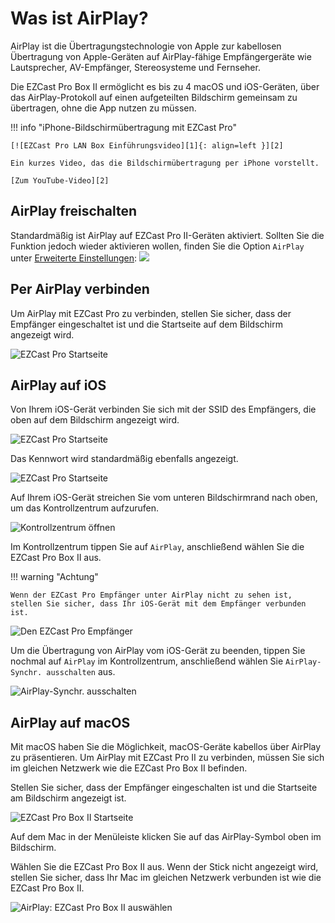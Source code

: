 # Was ist AirPlay?

AirPlay ist die Übertragungstechnologie von Apple zur kabellosen Übertragung von Apple-Geräten auf AirPlay-fähige Empfängergeräte wie Lautsprecher, AV-Empfänger, Stereosysteme und Fernseher.

Die EZCast Pro Box II ermöglicht es bis zu 4 macOS und iOS-Geräten, über das AirPlay-Protokoll auf einen aufgeteilten Bildschirm gemeinsam zu übertragen, ohne die App nutzen zu müssen.

!!! info "iPhone-Bildschirmübertragung mit EZCast Pro"

    [![EZCast Pro LAN Box Einführungsvideo][1]{: align=left }][2]
	
	Ein kurzes Video, das die Bildschirmübertragung per iPhone vorstellt.
	
	[Zum YouTube-Video][2]

  [1]: /assets/img/lanbox1.video.png
  [2]: https://youtu.be/UMHHFNFskMQ

## AirPlay freischalten

Standardmäßig ist AirPlay auf EZCast Pro II-Geräten aktiviert. Sollten Sie die Funktion jedoch wieder aktivieren wollen, finden Sie die Option `AirPlay` unter [Erweiterte Einstellungen](adv.settings.md#AirPlayMode):
![](/assets/img/ezcastpro.II.EZAir_enable.png)

## Per AirPlay verbinden

Um AirPlay mit EZCast Pro zu verbinden, stellen Sie sicher, dass der Empfänger eingeschaltet ist und die Startseite auf dem Bildschirm angezeigt wird.

![EZCast Pro Startseite](/assets/img/Startseite_ProBoxII.png)

## AirPlay auf iOS

Von Ihrem iOS-Gerät verbinden Sie sich mit der SSID des Empfängers, die oben auf dem Bildschirm angezeigt wird.

![EZCast Pro Startseite](/assets/img/iOS_WiFi-Connect.png)

Das Kennwort wird standardmäßig ebenfalls angezeigt.

![EZCast Pro Startseite](/assets/img/iOS_WiFi-Password.png)

Auf Ihrem iOS-Gerät streichen Sie vom unteren Bildschirmrand nach oben, um das Kontrollzentrum aufzurufen.

![Kontrollzentrum öffnen](/assets/img/iOS-Kontrolzentrum_aufrufen.png)

Im Kontrollzentrum tippen Sie auf `AirPlay`, anschließend wählen Sie die EZCast Pro Box II aus.

!!! warning "Achtung"

    Wenn der EZCast Pro Empfänger unter AirPlay nicht zu sehen ist, stellen Sie sicher, dass Ihr iOS-Gerät mit dem Empfänger verbunden ist.

![Den EZCast Pro Empfänger](/assets/img/iOS-AirPlay-Synchr_auswaehlen.png)

Um die Übertragung von AirPlay vom iOS-Gerät zu beenden, tippen Sie nochmal auf `AirPlay` im Kontrollzentrum, anschließend wählen Sie `AirPlay-Synchr. ausschalten` aus.

![AirPlay-Synchr. ausschalten](/assets/img/iOS-AirPlay-Synchr_ausschalten.png)

## AirPlay auf macOS

Mit macOS haben Sie die Möglichkeit, macOS-Geräte kabellos über AirPlay zu präsentieren. Um AirPlay mit EZCast Pro II zu verbinden, müssen Sie sich im gleichen Netzwerk wie die EZCast Pro Box II befinden.

Stellen Sie sicher, dass der Empfänger eingeschalten ist und die Startseite am Bildschirm angezeigt ist.

![EZCast Pro Box II Startseite](/assets/img/Startseite_ProBoxII.png)

Auf dem Mac in der Menüleiste klicken Sie auf das AirPlay-Symbol oben im Bildschirm.

Wählen Sie die EZCast Pro Box II aus. Wenn der Stick nicht angezeigt wird, stellen Sie sicher, dass Ihr Mac im gleichen Netzwerk verbunden ist wie die EZCast Pro Box II.

![AirPlay: EZCast Pro Box II auswählen](/assets/img/macOS-AirPlay.jpg)